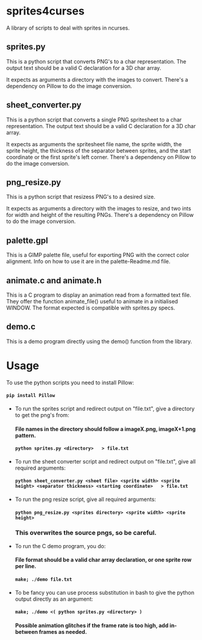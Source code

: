# sprites4curses

A library of scripts to deal with sprites in ncurses.

## sprites.py

This is a python script that converts PNG's to a char representation.
The output text should be a valid C declaration for a 3D char array.

It expects as arguments a directory with the images to convert. 
There's a dependency on Pillow to do the image conversion.

## sheet_converter.py

This is a python script that converts a single PNG spritesheet to a char representation.
The output text should be a valid C declaration for a 3D char array.

It expects as arguments the spritesheet file name, the sprite width, the sprite height, the thickness of the separator between sprites, and the start coordinate or the first sprite's left corner. 
There's a dependency on Pillow to do the image conversion.

## png_resize.py

This is a python script that resizess PNG's to a desired size.

It expects as arguments a directory with the images to resize, and two ints for width and height of the resulting PNGs.
There's a dependency on Pillow to do the image conversion.

## palette.gpl

This is a GIMP palette file, useful for exporting PNG with the correct color alignment.
Info on how to use it are in the palette-Readme.md file.

## animate.c and animate.h

This is a C program to display an animation read from a formatted text file.
They offer the function animate\_file() useful to animate in a initialised WINDOW. 
The format expected is compatible with sprites.py specs.

## demo.c

This is a demo program directly using the demo() function from the library.


# Usage

To use the python scripts you need to install Pillow:

#### `pip install Pillow`

+ To run the sprites script and redirect output on "file.txt", give a directory to get the png's from:

  #### File names in the directory should follow a imageX.png, imageX+1.png pattern.
  #### `python sprites.py <directory>   > file.txt`

+ To run the sheet converter script and redirect output on "file.txt", give all required arguments:

  #### `python sheet_converter.py <sheet file> <sprite width> <sprite height> <separator thickness> <starting coordinate>   > file.txt`

+ To run the png resize script, give all required arguments:

  #### `python png_resize.py <sprites directory> <sprite width> <sprite height>`
  ### This overwrites the source pngs, so be careful. 

+ To run the C demo program, you do:
  #### File format should be a valid char array declaration, or one sprite row per line.
  #### `make; ./demo file.txt`

+ To be fancy you can use process substitution in bash to give the python output directly as an argument:

  #### `make; ./demo <( python sprites.py <directory> )`
  #### Possible animation glitches if the frame rate is too high, add in-between frames as needed.
